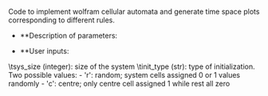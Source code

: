 Code to implement wolfram cellular automata and generate time space plots corresponding to different rules.
- **Description of parameters:

- **User inputs:

\tsys_size (integer): size of the system
\tinit_type (str): type of initialization. Two possible values:
    - 'r': random; system cells assigned 0 or 1 values randomly
    - 'c': centre; only centre cell assigned 1 while rest all zero

